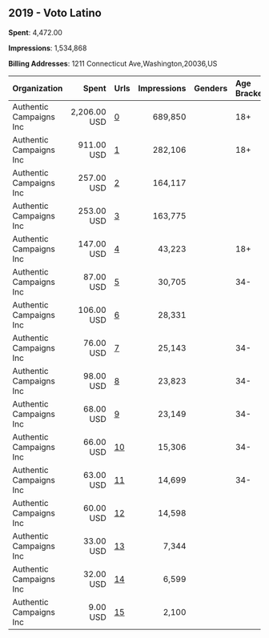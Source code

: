 ## 2019 - Voto Latino 
**Spent**: 4,472.00

**Impressions**: 1,534,868

**Billing Addresses**: 1211 Connecticut Ave,Washington,20036,US

|Organization|Spent|Urls|Impressions|Genders|Age Brackets|Country Codes|
|:---|---:|:---|---:|:---|:---|:---|
|Authentic Campaigns Inc|2,206.00 USD|[0](https://www.snap.com/political-ads/asset/ab7756b1c461e436040c939294006720c4b824b30ee6e1fb6154cda2f87fc6c6?mediaType=png)|689,850||18+|united states|
|Authentic Campaigns Inc|911.00 USD|[1](https://www.snap.com/political-ads/asset/04c34c6f424097ae27164da706e152089a1deb460c64d432f027a90a9663f64a?mediaType=png)|282,106||18+|united states|
|Authentic Campaigns Inc|257.00 USD|[2](https://www.snap.com/political-ads/asset/962c95bf93a8f04eac8a65d2a7f397a3703323eb9311fd844fbc88eb50cbdffa?mediaType=png)|164,117|||united states|
|Authentic Campaigns Inc|253.00 USD|[3](https://www.snap.com/political-ads/asset/9ba417ae13f675cfd907aa26b8960534ead16e589c220755a99cfef486150526?mediaType=png)|163,775|||united states|
|Authentic Campaigns Inc|147.00 USD|[4](https://www.snap.com/political-ads/asset/87bb879c46d7548d750e01be5a4e04a4e26ba30dc1a28632052da48588d59f69?mediaType=mp4)|43,223||18+|united states|
|Authentic Campaigns Inc|87.00 USD|[5](https://www.snap.com/political-ads/asset/ad7c3f777c587746444e189ae34e3d19c122b255761f7cfe86ebac80db5cb206?mediaType=png)|30,705||34-|united states|
|Authentic Campaigns Inc|106.00 USD|[6](https://www.snap.com/political-ads/asset/a810f5a2cf832ccc97326e951a1b21c68745900a7ac0e07f47805c09148e6369?mediaType=mp4)|28,331|||united states|
|Authentic Campaigns Inc|76.00 USD|[7](https://www.snap.com/political-ads/asset/21960f606e85ef1e285501d1d0708757b22f85af6ca145eb88a2a394fec35598?mediaType=mp4)|25,143||34-|united states|
|Authentic Campaigns Inc|98.00 USD|[8](https://www.snap.com/political-ads/asset/ad7c3f777c587746444e189ae34e3d19c122b255761f7cfe86ebac80db5cb206?mediaType=png)|23,823||34-|united states|
|Authentic Campaigns Inc|68.00 USD|[9](https://www.snap.com/political-ads/asset/fdd69e9b1fc068787ee76c31f214e4b493f3638bbf544f69eb0e1e209faf3e6b?mediaType=png)|23,149||34-|united states|
|Authentic Campaigns Inc|66.00 USD|[10](https://www.snap.com/political-ads/asset/21960f606e85ef1e285501d1d0708757b22f85af6ca145eb88a2a394fec35598?mediaType=mp4)|15,306||34-|united states|
|Authentic Campaigns Inc|63.00 USD|[11](https://www.snap.com/political-ads/asset/fdd69e9b1fc068787ee76c31f214e4b493f3638bbf544f69eb0e1e209faf3e6b?mediaType=png)|14,699||34-|united states|
|Authentic Campaigns Inc|60.00 USD|[12](https://www.snap.com/political-ads/asset/601be894e1cf8aa3a26ad09116764c15a255bd0fa4486607728f508a435ba31c?mediaType=mp4)|14,598|||united states|
|Authentic Campaigns Inc|33.00 USD|[13](https://www.snap.com/political-ads/asset/16a669f6d7f4ab73477fecf550fc6a7360b82395eab05e503855d0a1dda786e1?mediaType=png)|7,344|||united states|
|Authentic Campaigns Inc|32.00 USD|[14](https://www.snap.com/political-ads/asset/8b7e98e011df510b0880ce7e2bfedb518fdfe32f8f2f2a39959bea661a1add06?mediaType=png)|6,599|||united states|
|Authentic Campaigns Inc|9.00 USD|[15](https://www.snap.com/political-ads/asset/ea25a24f1d381bab3df4346a0f21734172fda475ff70b682e6f7fc168a6a3050?mediaType=png)|2,100|||united states|
